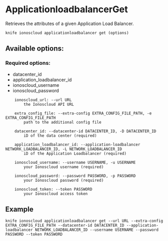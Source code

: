 # ApplicationloadbalancerGet

Retrieves the attributes of a given Application Load Balancer.

```text
knife ionoscloud applicationloadbalancer get (options)
```

## Available options:

### Required options:

* datacenter\_id
* application\_loadbalancer\_id
* ionoscloud\_username
* ionoscloud\_password

```text
    ionoscloud_url: --url URL
        the Ionoscloud API URL

    extra_config_file: --extra-config EXTRA_CONFIG_FILE_PATH, -e EXTRA_CONFIG_FILE_PATH
        path to the additional config file

    datacenter_id: --datacenter-id DATACENTER_ID, -D DATACENTER_ID
        iD of the data center (required)

    application_loadbalancer_id: --application-loadbalancer NETWORK_LOADBALANCER_ID, -L NETWORK_LOADBALANCER_ID
        iD of the Application Loadbalancer (required)

    ionoscloud_username: --username USERNAME, -u USERNAME
        your Ionoscloud username (required)

    ionoscloud_password: --password PASSWORD, -p PASSWORD
        your Ionoscloud password (required)

    ionoscloud_token: --token PASSWORD
        your Ionoscloud access token

```
## Example

```text
knife ionoscloud applicationloadbalancer get --url URL --extra-config EXTRA_CONFIG_FILE_PATH --datacenter-id DATACENTER_ID --application-loadbalancer NETWORK_LOADBALANCER_ID --username USERNAME --password PASSWORD --token PASSWORD
```

